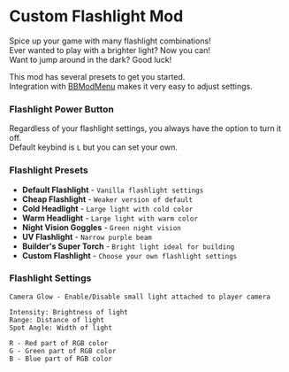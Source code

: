 # Custom Flashlight Mod
Spice up your game with many flashlight combinations!\
Ever wanted to play with a brighter light? Now you can!\
Want to jump around in the dark? Good luck!

This mod has several presets to get you started.\
Integration with [BBModMenu](https://thunderstore.io/c/beton-brutal/p/Beton_Bros/BBModMenu/)
makes it very easy to adjust settings.

### Flashlight Power Button
Regardless of your flashlight settings, you always have the option to turn it off.\
Default keybind is `L` but you can set your own.

### Flashlight Presets
- **Default Flashlight** - `Vanilla flashlight settings`
- **Cheap Flashlight** - `Weaker version of default`
- **Cold Headlight** - `Large light with cold color`
- **Warm Headlight** - `Large light with warm color`
- **Night Vision Goggles** - `Green night vision`
- **UV Flashlight** - `Narrow purple beam`
- **Builder's Super Torch** - `Bright light ideal for building`
- **Custom Flashlight** - `Choose your own flashlight settings`

### Flashlight Settings
```
Camera Glow - Enable/Disable small light attached to player camera

Intensity: Brightness of light
Range: Distance of light
Spot Angle: Width of light

R - Red part of RGB color
G - Green part of RGB color
B - Blue part of RGB color
```

